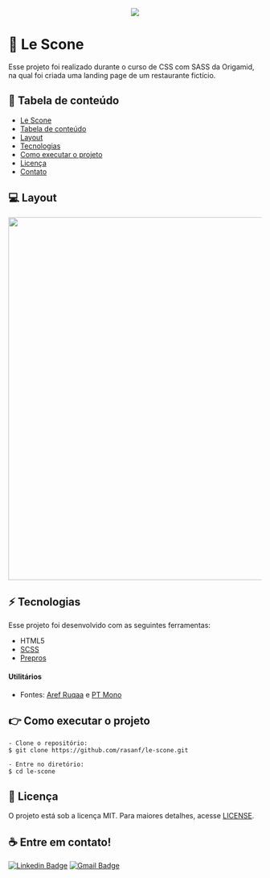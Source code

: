 <p align="center">
  <img src="https://github.com/rasanf/lescone-origamid/blob/master/img/github/banner-git.jpg">
</p>

<a id="sobre-a-lescone"></a>
# :fork_and_knife: Le Scone
Esse projeto foi realizado durante o curso de CSS com SASS da Origamid, na qual foi criada uma landing page de um restaurante fictício.

<a id="tabela-de-conteudo"></a>
## :mag_right: Tabela de conteúdo
   * [Le Scone](#sobre-a-lescone)
   * [Tabela de conteúdo](#tabela-de-conteudo)
   * [Layout](#layout)
   * [Tecnologias](#tecnologias)
   * [Como executar o projeto](#como-executar-o-projeto)
   * [Licença](#licenca)
   * [Contato](#contato)

<a id="layout"></a>
## :computer: Layout
<p align="center">
  <img width="720px" src="https://github.com/rasanf/lescone-origamid/blob/master/img/github/mockup-lescone.jpg">
</p>

<a id="tecnologias"></a>
## :zap: Tecnologias
Esse projeto foi desenvolvido com as seguintes ferramentas:

* HTML5
* [SCSS](https://sass-lang.com/)
* [Prepros](https://prepros.io/)

#### Utilitários
* Fontes: <a href="https://fonts.google.com/specimen/Aref+Ruqaa?query=aref">Aref Ruqaa</a> e <a href="https://fonts.google.com/specimen/PT+Mono?query=pt+mono">PT Mono</a>

<a id="como-executar-o-projeto"></a>
## :point_right: Como executar o projeto
```
- Clone o repositório:
$ git clone https://github.com/rasanf/le-scone.git

- Entre no diretório:
$ cd le-scone
```

<a id="licenca"></a>
## :page_facing_up: Licença
O projeto está sob a licença MIT. Para maiores detalhes, acesse <a href="https://github.com/rasanf/lescone-origamid/blob/master/LICENSE">LICENSE</a>.

<a id="contato"></a>
## :coffee: Entre em contato!

[![Linkedin Badge](https://img.shields.io/badge/-Raissa%20Sanfelice-2E282A?style=flat-square&logo=Linkedin&logoColor=white&link=https://www.linkedin.com/in/rasanf/)](https://www.linkedin.com/in/rasanf/) 
[![Gmail Badge](https://img.shields.io/badge/ra.sanf@gmail.com-2E282A?style=flat-square&logo=Gmail&logoColor=white&link=mailto:ra.sanf@gmail.com)](mailto:ra.sanf@gmail.com)
